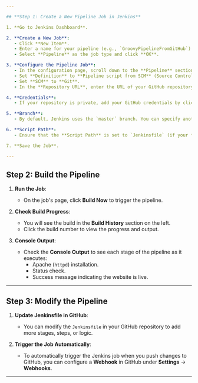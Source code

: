 ```yaml
---

## **Step 1: Create a New Pipeline Job in Jenkins**

1. **Go to Jenkins Dashboard**.

2. **Create a New Job**:
   - Click **New Item**.
   - Enter a name for your pipeline (e.g., `GroovyPipelineFromGitHub`).
   - Select **Pipeline** as the job type and click **OK**.

3. **Configure the Pipeline Job**:
   - In the configuration page, scroll down to the **Pipeline** section.
   - Set **Definition** to **Pipeline script from SCM** (Source Control Management).
   - Set **SCM** to **Git**.
   - In the **Repository URL**, enter the URL of your GitHub repository (e.g., `https://github.com/<your-username>/jenkins-pipeline-demo.git`).

4. **Credentials**:
   - If your repository is private, add your GitHub credentials by clicking **Add** → **Jenkins**, then enter your GitHub username and password or token.

5. **Branch**:
   - By default, Jenkins uses the `master` branch. You can specify another branch if needed.

6. **Script Path**:
   - Ensure that the **Script Path** is set to `Jenkinsfile` (if your file is named something else, specify that here).

7. **Save the Job**.

---
```


## **Step 2: Build the Pipeline**

1. **Run the Job**:
   - On the job's page, click **Build Now** to trigger the pipeline.

2. **Check Build Progress**:
   - You will see the build in the **Build History** section on the left.
   - Click the build number to view the progress and output.

3. **Console Output**:
   - Check the **Console Output** to see each stage of the pipeline as it executes:
     - Apache (`httpd`) installation.
     - Status check.
     - Success message indicating the website is live.

---


## **Step 3: Modify the Pipeline**

1. **Update Jenkinsfile in GitHub**:
   - You can modify the `Jenkinsfile` in your GitHub repository to add more stages, steps, or logic.

2. **Trigger the Job Automatically**:
   - To automatically trigger the Jenkins job when you push changes to GitHub, you can configure a **Webhook** in GitHub under **Settings** → **Webhooks**.

---

